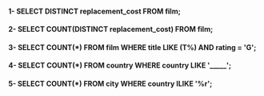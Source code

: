 #### 1- SELECT DISTINCT replacement_cost FROM film;
#### 2- SELECT COUNT(DISTINCT replacement_cost) FROM film;
#### 3- SELECT COUNT(*) FROM film WHERE title LIKE (T%) AND rating = 'G';
#### 4- SELECT COUNT(*) FROM country WHERE country LIKE '_____';
#### 5- SELECT COUNT(*) FROM city WHERE country ILIKE '%r';
